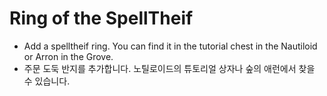 # Ring of the SpellTheif

- Add a spelltheif ring. You can find it in the tutorial chest in the Nautiloid or Arron in the Grove.
- 주문 도둑 반지를 추가합니다. 노틸로이드의 튜토리얼 상자나 숲의 애런에서 찾을 수 있습니다.